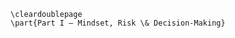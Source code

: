 <!-- markdownlint-disable MD041 MD012 -->
```{=latex}
\cleardoublepage
\part{Part I — Mindset, Risk \& Decision-Making}
```
